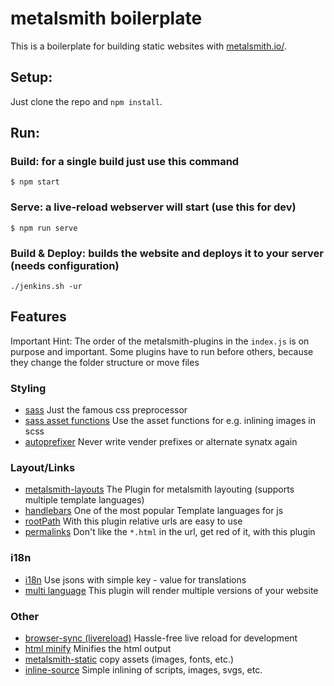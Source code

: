 # metalsmith boilerplate

This is a boilerplate for building static websites with [metalsmith.io/](http://www.metalsmith.io).

## Setup:
Just clone the repo and `npm install`.

## Run:

### Build: for a single build just use this command
```
$ npm start
```

### Serve: a live-reload webserver will start (use this for dev)
```
$ npm run serve
```

### Build & Deploy: builds the website and deploys it to your server (needs configuration)
```
./jenkins.sh -ur
```

## Features
Important Hint: The order of the metalsmith-plugins in the `index.js` is on purpose and important.
Some plugins have to run before others, because they change the folder structure or move files

### Styling
- [sass](https://www.npmjs.com/package/metalsmith-sass) Just the famous css preprocessor
- [sass asset functions](https://www.npmjs.com/package/node-sass-asset-functions) Use the asset functions for e.g. inlining images in scss
- [autoprefixer](https://www.npmjs.com/package/metalsmith-autoprefixer) Never write vender prefixes or alternate synatx again

### Layout/Links
- [metalsmith-layouts](https://www.npmjs.com/package/metalsmith-layouts) The Plugin for metalsmith layouting (supports multiple template languages)
- [handlebars](https://www.npmjs.com/package/handlebars) One of the most popular Template languages for js
- [rootPath](https://www.npmjs.com/package/metalsmith-rootpath) With this plugin relative urls are easy to use
- [permalinks](https://www.npmjs.com/package/metalsmith-permalinks) Don't like the `*.html` in the url, get red of it, with this plugin

### i18n
- [i18n](https://www.npmjs.com/package/metalsmith-i18n) Use jsons with simple key - value for translations
- [multi language](https://www.npmjs.com/package/metalsmith-multi-language) This plugin will render multiple versions of your website

### Other
- [browser-sync (livereload)](https://www.npmjs.com/package/metalsmith-browser-sync) Hassle-free live reload for development
- [html minify](https://www.npmjs.com/package/metalsmith-html-minifier) Minifies the html output
- [metalsmith-static](https://www.npmjs.com/package/metalsmith-static) copy assets (images, fonts, etc.)
- [inline-source](https://www.npmjs.com/package/metalsmith-inline-source) Simple inlining of scripts, images, svgs, etc.
